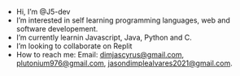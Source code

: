 - Hi, I’m @J5-dev
- I’m interested in self learning programming languages, web and software developement.
- I’m currently learnin Javascript, Java, Python and C.
- I’m looking to collaborate on Replit
- How to reach me:
Email: dimjascyrus@gmail.com, plutonium976@gmail.com, jasondimplealvares2021@gmail.com.
